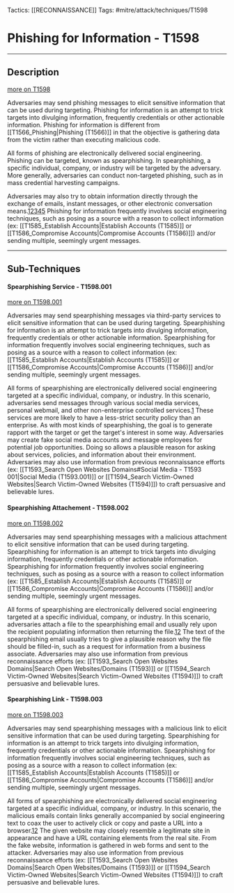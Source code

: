 Tactics: [[RECONNAISSANCE]]
Tags: #mitre/attack/techniques/T1598  

# Phishing for Information - T1598
---
## Description
[more on T1598](https://attack.mitre.org/techniques/T1598)

Adversaries may send phishing messages to elicit sensitive information that can be used during targeting. Phishing for information is an attempt to trick targets into divulging information, frequently credentials or other actionable information. Phishing for information is different from [[T1566_Phishing|Phishing (T1566)]] in that the objective is gathering data from the victim rather than executing malicious code.

All forms of phishing are electronically delivered social engineering. Phishing can be targeted, known as spearphishing. In spearphishing, a specific individual, company, or industry will be targeted by the adversary. More generally, adversaries can conduct non-targeted phishing, such as in mass credential harvesting campaigns.

Adversaries may also try to obtain information directly through the exchange of emails, instant messages, or other electronic conversation means.[1](https://threatpost.com/facebook-launching-pad-phishing-attacks/160351/)[2](https://www.trendmicro.com/en_us/research/20/i/tricky-forms-of-phishing.html)[3](https://www.pcmag.com/news/hackers-try-to-phish-united-nations-staffers-with-fake-login-pages)[4](https://nakedsecurity.sophos.com/2020/10/02/serious-security-phishing-without-links-when-phishers-bring-along-their-own-web-pages/)[5](https://github.com/ryhanson/phishery) Phishing for information frequently involves social engineering techniques, such as posing as a source with a reason to collect information (ex: [[T1585_Establish Accounts|Establish Accounts (T1585)]] or [[T1586_Compromise Accounts|Compromise Accounts (T1586)]]) and/or sending multiple, seemingly urgent messages.

---
## Sub-Techniques

#### Spearphishing Service - T1598.001
[more on T1598.001](https://attack.mitre.org/techniques/T1598/001)

Adversaries may send spearphishing messages via third-party services to elicit sensitive information that can be used during targeting. Spearphishing for information is an attempt to trick targets into divulging information, frequently credentials or other actionable information. Spearphishing for information frequently involves social engineering techniques, such as posing as a source with a reason to collect information (ex: [[T1585_Establish Accounts|Establish Accounts (T1585)]] or [[T1586_Compromise Accounts|Compromise Accounts (T1586)]] and/or sending multiple, seemingly urgent messages.

All forms of spearphishing are electronically delivered social engineering targeted at a specific individual, company, or industry. In this scenario, adversaries send messages through various social media services, personal webmail, and other non-enterprise controlled services.[1](https://threatpost.com/facebook-launching-pad-phishing-attacks/160351/) These services are more likely to have a less-strict security policy than an enterprise. As with most kinds of spearphishing, the goal is to generate rapport with the target or get the target's interest in some way. Adversaries may create fake social media accounts and message employees for potential job opportunities. Doing so allows a plausible reason for asking about services, policies, and information about their environment. Adversaries may also use information from previous reconnaissance efforts (ex: [[T1593_Search Open Websites Domains#Social Media - T1593 001|Social Media (T1593.001)]] or [[T1594_Search Victim-Owned Websites|Search Victim-Owned Websites (T1594)]]) to craft persuasive and believable lures.

#### Spearphishing Attachement - T1598.002
[more on T1598.002](https://attack.mitre.org/techniques/T1598/002)

Adversaries may send spearphishing messages with a malicious attachment to elicit sensitive information that can be used during targeting. Spearphishing for information is an attempt to trick targets into divulging information, frequently credentials or other actionable information. Spearphishing for information frequently involves social engineering techniques, such as posing as a source with a reason to collect information (ex: [[T1585_Establish Accounts|Establish Accounts (T1585)]] or [[T1586_Compromise Accounts|Compromise Accounts (T1586)]] and/or sending multiple, seemingly urgent messages.

All forms of spearphishing are electronically delivered social engineering targeted at a specific individual, company, or industry. In this scenario, adversaries attach a file to the spearphishing email and usually rely upon the recipient populating information then returning the file.[1](https://nakedsecurity.sophos.com/2020/10/02/serious-security-phishing-without-links-when-phishers-bring-along-their-own-web-pages/)[2](https://github.com/ryhanson/phishery) The text of the spearphishing email usually tries to give a plausible reason why the file should be filled-in, such as a request for information from a business associate. Adversaries may also use information from previous reconnaissance efforts (ex: [[T1593_Search Open Websites Domains|Search Open Websites/Domains (T1593)]] or [[T1594_Search Victim-Owned Websites|Search Victim-Owned Websites (T1594)]]) to craft persuasive and believable lures.

#### Spearphishing Link - T1598.003
[more on T1598.003](https://attack.mitre.org/techniques/T1598/003)

Adversaries may send spearphishing messages with a malicious link to elicit sensitive information that can be used during targeting. Spearphishing for information is an attempt to trick targets into divulging information, frequently credentials or other actionable information. Spearphishing for information frequently involves social engineering techniques, such as posing as a source with a reason to collect information (ex: [[T1585_Establish Accounts|Establish Accounts (T1585)]] or [[T1586_Compromise Accounts|Compromise Accounts (T1586)]] and/or sending multiple, seemingly urgent messages.

All forms of spearphishing are electronically delivered social engineering targeted at a specific individual, company, or industry. In this scenario, the malicious emails contain links generally accompanied by social engineering text to coax the user to actively click or copy and paste a URL into a browser.[1](https://www.trendmicro.com/en_us/research/20/i/tricky-forms-of-phishing.html)[2](https://www.pcmag.com/news/hackers-try-to-phish-united-nations-staffers-with-fake-login-pages) The given website may closely resemble a legitimate site in appearance and have a URL containing elements from the real site. From the fake website, information is gathered in web forms and sent to the attacker. Adversaries may also use information from previous reconnaissance efforts (ex: [[T1593_Search Open Websites Domains|Search Open Websites/Domains (T1593)]] or [[T1594_Search Victim-Owned Websites|Search Victim-Owned Websites (T1594)]]) to craft persuasive and believable lures.
